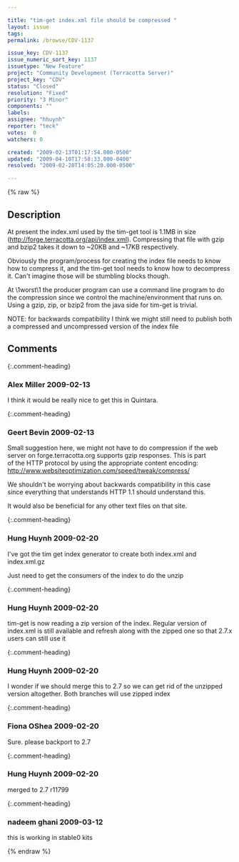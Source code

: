 ```yaml
---

title: "tim-get index.xml file should be compressed "
layout: issue
tags: 
permalink: /browse/CDV-1137

issue_key: CDV-1137
issue_numeric_sort_key: 1137
issuetype: "New Feature"
project: "Community Development (Terracotta Server)"
project_key: "CDV"
status: "Closed"
resolution: "Fixed"
priority: "3 Minor"
components: ""
labels: 
assignee: "hhuynh"
reporter: "teck"
votes:  0
watchers: 0

created: "2009-02-13T01:17:54.000-0500"
updated: "2009-04-10T17:58:33.000-0400"
resolved: "2009-02-20T14:05:20.000-0500"

---
```




{% raw %}



## Description

<div markdown="1" class="description">

At present the index.xml used by the tim-get tool is 1.1MB in size (http://forge.terracotta.org/api/index.xml). Compressing that file with gzip and bzip2 takes it down to ~20KB and ~17KB respectively. 

Obviously the program/process for creating the index file needs to know how to compress it, and the tim-get tool needs to know how to decompress it. Can't imagine those will be stumbling blocks though. 

At \1worst\1 the producer program can use a command line program to do the compression since we control the machine/environment that runs on. Using a gzip, zip, or bzip2 from the java side for tim-get is trivial. 

NOTE: for backwards compatibility I think we might still need to publish both a compressed and uncompressed version of the index file




</div>

## Comments


{:.comment-heading}
### **Alex Miller** <span class="date">2009-02-13</span>

<div markdown="1" class="comment">

I think it would be really nice to get this in Quintara.

</div>


{:.comment-heading}
### **Geert Bevin** <span class="date">2009-02-13</span>

<div markdown="1" class="comment">

Small suggestion here, we might not have to do compression if the web  
server on forge.terracotta.org supports gzip responses. This is part  
of the HTTP protocol by using the appropriate content encoding:
http://www.websiteoptimization.com/speed/tweak/compress/

We shouldn't be worrying about backwards compatibility in this case  
since everything that understands HTTP 1.1 should understand this.

It would also be beneficial for any other text files on that site.

</div>


{:.comment-heading}
### **Hung Huynh** <span class="date">2009-02-20</span>

<div markdown="1" class="comment">

I've got the tim get index generator to create both index.xml and index.xml.gz 

Just need to get the consumers of the index to do the unzip

</div>


{:.comment-heading}
### **Hung Huynh** <span class="date">2009-02-20</span>

<div markdown="1" class="comment">

tim-get is now reading a zip version of the index. Regular version of index.xml is still available and refresh along with the zipped one so that 2.7.x users can still use it

</div>


{:.comment-heading}
### **Hung Huynh** <span class="date">2009-02-20</span>

<div markdown="1" class="comment">

I wonder if we should merge this to 2.7 so we can get rid of the unzipped version altogether. Both branches will use zipped index

</div>


{:.comment-heading}
### **Fiona OShea** <span class="date">2009-02-20</span>

<div markdown="1" class="comment">

Sure. please backport to 2.7

</div>


{:.comment-heading}
### **Hung Huynh** <span class="date">2009-02-20</span>

<div markdown="1" class="comment">

merged to 2.7 r11799

</div>


{:.comment-heading}
### **nadeem ghani** <span class="date">2009-03-12</span>

<div markdown="1" class="comment">

this is working in stable0 kits

</div>



{% endraw %}
